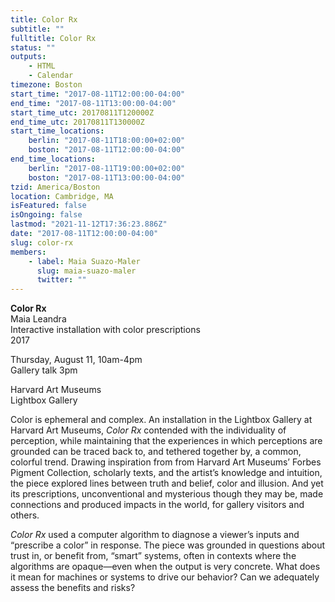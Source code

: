 ```yaml
---
title: Color Rx
subtitle: ""
fulltitle: Color Rx
status: ""
outputs:
    - HTML
    - Calendar
timezone: Boston
start_time: "2017-08-11T12:00:00-04:00"
end_time: "2017-08-11T13:00:00-04:00"
start_time_utc: 20170811T120000Z
end_time_utc: 20170811T130000Z
start_time_locations:
    berlin: "2017-08-11T18:00:00+02:00"
    boston: "2017-08-11T12:00:00-04:00"
end_time_locations:
    berlin: "2017-08-11T19:00:00+02:00"
    boston: "2017-08-11T13:00:00-04:00"
tzid: America/Boston
location: Cambridge, MA
isFeatured: false
isOngoing: false
lastmod: "2021-11-12T17:36:23.886Z"
date: "2017-08-11T12:00:00-04:00"
slug: color-rx
members:
    - label: Maia Suazo-Maler
      slug: maia-suazo-maler
      twitter: ""
---
```

**Color Rx**
<br />Maia Leandra
<br />Interactive installation with color prescriptions
<br />2017

Thursday, August 11, 10am-4pm
<br />Gallery talk 3pm

Harvard Art Museums
<br />Lightbox Gallery

Color is ephemeral and complex. An installation in the Lightbox Gallery at Harvard Art Museums, <em>Color Rx</em> contended with the individuality of perception, while maintaining that the experiences in which perceptions are grounded can be traced back to, and tethered together by, a common, colorful trend. Drawing inspiration from from Harvard Art Museums’ Forbes Pigment Collection, scholarly texts, and the artist’s knowledge and intuition, the piece explored lines between truth and belief, color and illusion. And yet its prescriptions, unconventional and mysterious though they may be, made connections and produced impacts in the world, for gallery visitors and others.

<em>Color Rx</em> used a computer algorithm to diagnose a viewer’s inputs and “prescribe a color” in response. The piece was grounded in questions about trust in, or benefit from, “smart” systems, often in contexts where the algorithms are opaque—even when the output is very concrete. What does it mean for machines or systems to drive our behavior? Can we adequately assess the benefits and risks?